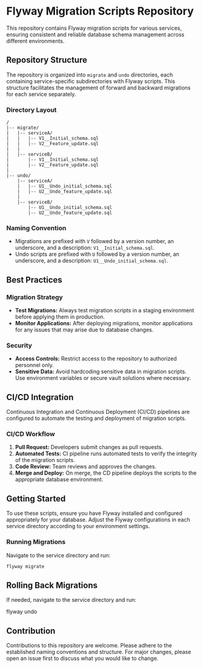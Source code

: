 # Flyway Migration Scripts Repository

This repository contains Flyway migration scripts for various services, ensuring consistent and reliable database schema management across different environments.

## Repository Structure

The repository is organized into `migrate` and `undo` directories, each containing service-specific subdirectories with Flyway scripts. This structure facilitates the management of forward and backward migrations for each service separately.

### Directory Layout

```plaintext
/
|-- migrate/
|   |-- serviceA/
|   |   |-- V1__Initial_schema.sql
|   |   |-- V2__Feature_update.sql
|   |
|   |-- serviceB/
|       |-- V1__Initial_schema.sql
|       |-- V2__Feature_update.sql
|
|-- undo/
    |-- serviceA/
    |   |-- U1__Undo_initial_schema.sql
    |   |-- U2__Undo_feature_update.sql
    |
    |-- serviceB/
        |-- U1__Undo_initial_schema.sql
        |-- U2__Undo_feature_update.sql
```


### Naming Convention

- Migrations are prefixed with `V` followed by a version number, an underscore, and a description: `V1__Initial_schema.sql`.
- Undo scripts are prefixed with `U` followed by a version number, an underscore, and a description: `U1__Undo_initial_schema.sql`.

## Best Practices

### Migration Strategy

- **Test Migrations:** Always test migration scripts in a staging environment before applying them in production.
- **Monitor Applications:** After deploying migrations, monitor applications for any issues that may arise due to database changes.

### Security

- **Access Controls:** Restrict access to the repository to authorized personnel only.
- **Sensitive Data:** Avoid hardcoding sensitive data in migration scripts. Use environment variables or secure vault solutions where necessary.

## CI/CD Integration

Continuous Integration and Continuous Deployment (CI/CD) pipelines are configured to automate the testing and deployment of migration scripts.

### CI/CD Workflow

1. **Pull Request:** Developers submit changes as pull requests.
2. **Automated Tests:** CI pipeline runs automated tests to verify the integrity of the migration scripts.
3. **Code Review:** Team reviews and approves the changes.
4. **Merge and Deploy:** On merge, the CD pipeline deploys the scripts to the appropriate database environment.

## Getting Started

To use these scripts, ensure you have Flyway installed and configured appropriately for your database. Adjust the Flyway configurations in each service directory according to your environment settings.

### Running Migrations

Navigate to the service directory and run:

```bash
flyway migrate
```

## Rolling Back Migrations

If needed, navigate to the service directory and run:

flyway undo

## Contribution

Contributions to this repository are welcome. Please adhere to the established naming conventions and structure. For major changes, please open an issue first to discuss what you would like to change.
